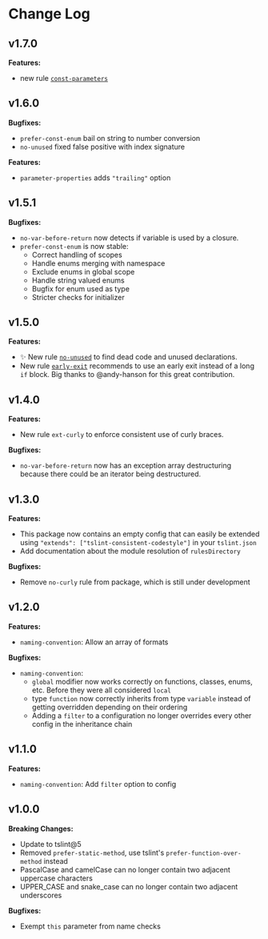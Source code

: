 # Change Log

## v1.7.0
**Features:**
* new rule [`const-parameters`](https://github.com/ajafff/tslint-consistent-codestyle/blob/master/docs/const-parameters.md)

## v1.6.0
**Bugfixes:**
* `prefer-const-enum` bail on string to number conversion
* `no-unused` fixed false positive with index signature

**Features:**
* `parameter-properties` adds `"trailing"` option

## v1.5.1
**Bugfixes:**
* `no-var-before-return` now detects if variable is used by a closure.
* `prefer-const-enum` is now stable:
  * Correct handling of scopes
  * Handle enums merging with namespace
  * Exclude enums in global scope
  * Handle string valued enums
  * Bugfix for enum used as type
  * Stricter checks for initializer

## v1.5.0
**Features:**
* :sparkles: New rule [`no-unused`](https://github.com/ajafff/tslint-consistent-codestyle/blob/master/docs/no-unused.md) to find dead code and unused declarations.
* New rule [`early-exit`](https://github.com/ajafff/tslint-consistent-codestyle/blob/master/docs/early-exit.md) recommends to use an early exit instead of a long `if` block. Big thanks to @andy-hanson for this great contribution.

## v1.4.0
**Features:**
* New rule `ext-curly` to enforce consistent use of curly braces.

**Bugfixes:**
* `no-var-before-return` now has an exception array destructuring because there could be an iterator being destructured.

## v1.3.0
**Features:**
* This package now contains an empty config that can easily be extended using `"extends": ["tslint-consistent-codestyle"]` in your `tslint.json`
* Add documentation about the module resolution of `rulesDirectory`

**Bugfixes:**
* Remove `no-curly` rule from package, which is still under development

## v1.2.0
**Features:**
* `naming-convention`: Allow an array of formats

**Bugfixes:**
* `naming-convention`:
  * `global` modifier now works correctly on functions, classes, enums, etc. Before they were all considered `local`
  * type `function` now correctly inherits from type `variable` instead of getting overridden depending on their ordering
  * Adding a `filter` to a configuration no longer overrides every other config in the inheritance chain

## v1.1.0

**Features:**
* `naming-convention`: Add `filter` option to config

## v1.0.0

**Breaking Changes:**
* Update to tslint@5
* Removed `prefer-static-method`, use tslint's `prefer-function-over-method` instead
* PascalCase and camelCase can no longer contain two adjacent uppercase characters
* UPPER_CASE and snake_case can no longer contain two adjacent underscores

**Bugfixes:**
* Exempt `this` parameter from name checks
